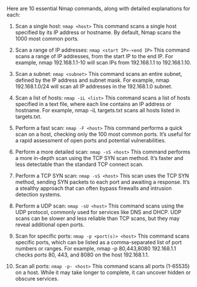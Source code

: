 Here are 10 essential Nmap commands, along with detailed explanations for each:

1. Scan a single host:
`nmap <host>`
This command scans a single host specified by its IP address or hostname. By default, Nmap scans the 1000 most common ports.

2. Scan a range of IP addresses:
`nmap <start IP>-<end IP>`
This command scans a range of IP addresses, from the start IP to the end IP. For example, nmap 192.168.1.1-10 will scan IPs from 192.168.1.1 to 192.168.1.10.

3. Scan a subnet:
`nmap <subnet>`
This command scans an entire subnet, defined by the IP address and subnet mask. For example, nmap 192.168.1.0/24 will scan all IP addresses in the 192.168.1.0 subnet.

4. Scan a list of hosts:
`nmap -iL <list>`
This command scans a list of hosts specified in a text file, where each line contains an IP address or hostname. For example, nmap -iL targets.txt scans all hosts listed in targets.txt.

5. Perform a fast scan:
`nmap -F <host>`
This command performs a quick scan on a host, checking only the 100 most common ports. It’s useful for a rapid assessment of open ports and potential vulnerabilities.

6. Perform a more detailed scan:
`nmap -sS <host>`
This command performs a more in-depth scan using the TCP SYN scan method. It’s faster and less detectable than the standard TCP connect scan.

7. Perform a TCP SYN scan:
`nmap -sS <host>`
This scan uses the TCP SYN method, sending SYN packets to each port and awaiting a response. It’s a stealthy approach that can often bypass firewalls and intrusion detection systems.

8. Perform a UDP scan:
`nmap -sU <host>`
This command scans using the UDP protocol, commonly used for services like DNS and DHCP. UDP scans can be slower and less reliable than TCP scans, but they may reveal additional open ports.

9. Scan for specific ports:
`nmap -p <port(s)> <host>`
This command scans specific ports, which can be listed as a comma-separated list of port numbers or ranges. For example, nmap -p 80,443,8080 192.168.1.1 checks ports 80, 443, and 8080 on the host 192.168.1.1.

10. Scan all ports:
`nmap -p- <host>`
This command scans all ports (1-65535) on a host. While it may take longer to complete, it can uncover hidden or obscure services.

